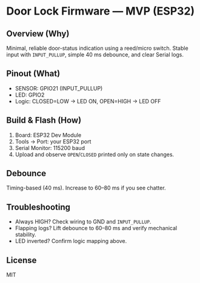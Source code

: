 # Door Lock Firmware — MVP (ESP32)

## Overview (Why)
Minimal, reliable door-status indication using a reed/micro switch.
Stable input with `INPUT_PULLUP`, simple 40 ms debounce, and clear Serial logs.

## Pinout (What)
- SENSOR: GPIO21 (INPUT_PULLUP)
- LED: GPIO2
- Logic: CLOSED=LOW → LED ON, OPEN=HIGH → LED OFF

## Build & Flash (How)
1. Board: ESP32 Dev Module
2. Tools → Port: your ESP32 port
3. Serial Monitor: 115200 baud
4. Upload and observe `OPEN`/`CLOSED` printed only on state changes.

## Debounce
Timing-based (40 ms). Increase to 60–80 ms if you see chatter.

## Troubleshooting
- Always HIGH? Check wiring to GND and `INPUT_PULLUP`.
- Flapping logs? Lift debounce to 60–80 ms and verify mechanical stability.
- LED inverted? Confirm logic mapping above.

## License
MIT

